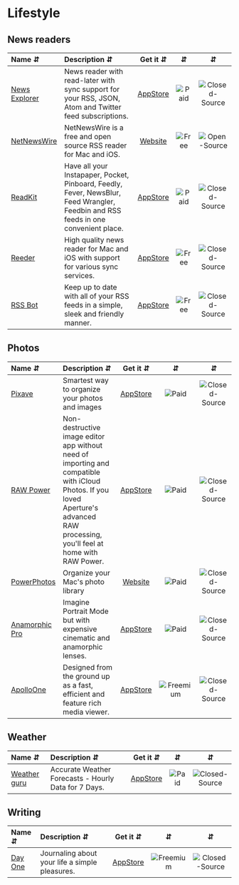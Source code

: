 # Lifestyle

## News readers
| Name ⇵ | Description ⇵ | Get it ⇵ | ⇵ | ⇵ |
|:-------|:--------------|:--------:|:-:|:-:|
|[News Explorer](https://betamagic.nl/products/newsexplorer.html)| News reader with read-later with sync support for your RSS, JSON, Atom and Twitter feed subscriptions.|[AppStore](https://apps.apple.com/app/news-explorer/id1032670789?mt=12)|![Paid](symbols/paid.svg "Paid")|![Closed-Source](symbols/closed.svg "Closed-Source")|
|[NetNewsWire](https://ranchero.com/netnewswire/)| NetNewsWire is a free and open source RSS reader for Mac and iOS.|[Website](https://ranchero.com/netnewswire/)|![Free](symbols/free.svg "Free")|![Open-Source](symbols/open.svg "Open-Source")|
|[ReadKit](https://readkitapp.com/)| Have all your Instapaper, Pocket, Pinboard, Feedly, Fever, NewsBlur, Feed Wrangler, Feedbin and RSS feeds in one convenient place.|[AppStore](https://itunes.apple.com/app/readkit/id588726889?ls=1&mt=12)|![Paid](symbols/paid.svg "Paid")|![Closed-Source](symbols/closed.svg "Closed-Source")|
|[Reeder](https://reederapp.com/)| High quality news reader for Mac and iOS with support for various sync services.|[AppStore](https://apps.apple.com/us/app/reeder-4/id1449412482?ls=1&mt=12)|![Free](symbols/free.svg "Free")|![Closed-Source](symbols/closed.svg "Closed-Source")|
|[RSS Bot](https://fiplab.com/)|Keep up to date with all of your RSS feeds in a simple, sleek and friendly manner.|[AppStore](https://apps.apple.com/app/rss-bot-news-notifier/id605732865?mt=12)|![Free](symbols/free.svg "Free")|![Closed-Source](symbols/closed.svg "Closed-Source")|

## Photos
| Name ⇵ | Description ⇵ | Get it ⇵ | ⇵ | ⇵ |
|:-------|:--------------|:--------:|:-:|:-:|
|[Pixave](http://www.littlehj.com/mac/)| Smartest way to organize your photos and images|[AppStore](https://apps.apple.com/app/pixave/id924891282?mt=12)|![Paid](symbols/paid.svg "Paid")|![Closed-Source](symbols/closed.svg "Closed-Source")|
|[RAW Power](https://gentlemencoders.com/)| Non-destructive image editor app without need of importing and compatible with iCloud Photos. If you loved Aperture's advanced RAW processing, you'll feel at home with RAW Power. |[AppStore](https://apps.apple.com/app/raw-power/id1157116444?mt=12)|![Paid](symbols/paid.svg "Paid")|![Closed-Source](symbols/closed.svg "Closed-Source")|
|[PowerPhotos](https://www.fatcatsoftware.com/powerphotos/)| Organize your Mac's photo library|[Website](https://www.fatcatsoftware.com/powerphotos/)|![Paid](symbols/paid.svg "Paid")|![Closed-Source](symbols/closed.svg "Closed-Source")|
|[Anamorphic Pro](https://apps.apple.com/us/app/anamorphic-pro/id1242990146?mt=12)| Imagine Portrait Mode but with expensive cinematic and anamorphic lenses.|[AppStore](https://apps.apple.com/us/app/anamorphic-pro/id1242990146?mt=12)|![Paid](symbols/paid.svg "Paid")|![Closed-Source](symbols/closed.svg "Closed-Source")|
|[ApolloOne](https://www.apollooneapp.com/)| Designed from the ground up as a fast, efficient and feature rich media viewer.|[AppStore](https://apps.apple.com/us/app/apolloone-photo-video-viewer/id1044484672?mt=12)|![Freemium](symbols/freemium.svg "Freemium")|![Closed-Source](symbols/closed.svg "Closed-Source")|


## Weather
| Name ⇵ | Description ⇵ | Get it ⇵ | ⇵ | ⇵ |
|:-------|:--------------|:--------:|:-:|:-:|
|[Weather guru](https://fiplab.com/apps/weather-guru-for-mac)| Accurate Weather Forecasts - Hourly Data for 7 Days.|[AppStore](https://apps.apple.com/app/weather-guru-hourly-forecasts/id1052302422?mt=12)|![Paid](symbols/paid.svg "Paid")|![Closed-Source](symbols/closed.svg "Closed-Source")|


## Writing
| Name ⇵ | Description ⇵ | Get it ⇵ | ⇵ | ⇵ |
|:-------|:--------------|:--------:|:-:|:-:|
|[Day One](https://dayoneapp.com/)| Journaling about your life a simple pleasures.|[AppStore](https://apps.apple.com/app/day-one/id1055511498)|![Freemium](symbols/freemium.svg "Freemium")|![Closed-Source](symbols/closed.svg "Closed-Source")|

